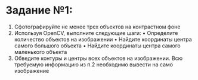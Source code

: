 # Задание №1:
1. Сфотографируйте не менее трех объектов на контрастном фоне
2. Используя OpenCV, выполните следующие шаги:
• Определите количество объектов на изображении
• Найдите координаты центра самого большого объекта
• Найдите координаты центра самого маленького объекта
3. Обведите контуры и центры всех объектов на изображении. Всю требуемую
информацию из п.2 необходимо вывести на само изображение

